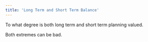 ```yaml
---
title: 'Long Term and Short Term Balance'
---
```


To what degree is both long term and short term planning valued.

Both extremes can be bad.
